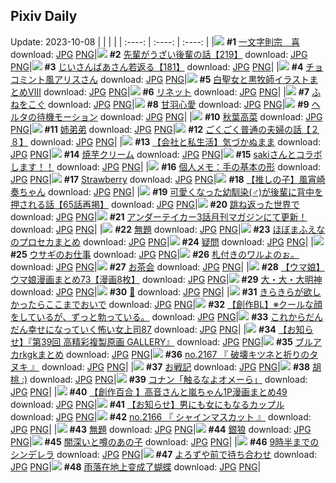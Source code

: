 ## Pixiv Daily
Update: 2023-10-08
|      |      |      |
| :----: | :----: | :----: |
|![](https://pixiv.microyu.workers.dev/c/240x480/img-master/img/2023/10/06/00/00/28/112303320_p0_master1200.jpg) **#1** [一文字則宗　喜](https://www.pixiv.net/artworks/112303320) download: [JPG](https://pixiv.microyu.workers.dev/img-original/img/2023/10/06/00/00/28/112303320_p0.jpg) [PNG](https://pixiv.microyu.workers.dev/img-original/img/2023/10/06/00/00/28/112303320_p0.png)|![](https://pixiv.microyu.workers.dev/c/240x480/img-master/img/2023/10/06/19/01/26/112320421_p0_master1200.jpg) **#2** [先輩がうざい後輩の話【219】](https://www.pixiv.net/artworks/112320421) download: [JPG](https://pixiv.microyu.workers.dev/img-original/img/2023/10/06/19/01/26/112320421_p0.jpg) [PNG](https://pixiv.microyu.workers.dev/img-original/img/2023/10/06/19/01/26/112320421_p0.png)|![](https://pixiv.microyu.workers.dev/c/240x480/img-master/img/2023/10/07/11/00/02/112339468_p0_master1200.jpg) **#3** [じいさんばあさん若返る【181】](https://www.pixiv.net/artworks/112339468) download: [JPG](https://pixiv.microyu.workers.dev/img-original/img/2023/10/07/11/00/02/112339468_p0.jpg) [PNG](https://pixiv.microyu.workers.dev/img-original/img/2023/10/07/11/00/02/112339468_p0.png)|
|![](https://pixiv.microyu.workers.dev/c/240x480/img-master/img/2023/10/06/00/07/27/112303729_p0_master1200.jpg) **#4** [チョコミント風アリスさん](https://www.pixiv.net/artworks/112303729) download: [JPG](https://pixiv.microyu.workers.dev/img-original/img/2023/10/06/00/07/27/112303729_p0.jpg) [PNG](https://pixiv.microyu.workers.dev/img-original/img/2023/10/06/00/07/27/112303729_p0.png)|![](https://pixiv.microyu.workers.dev/c/240x480/img-master/img/2023/10/07/00/34/13/112330726_p0_master1200.jpg) **#5** [白聖女と黒牧師イラストまとめⅧ](https://www.pixiv.net/artworks/112330726) download: [JPG](https://pixiv.microyu.workers.dev/img-original/img/2023/10/07/00/34/13/112330726_p0.jpg) [PNG](https://pixiv.microyu.workers.dev/img-original/img/2023/10/07/00/34/13/112330726_p0.png)|![](https://pixiv.microyu.workers.dev/c/240x480/img-master/img/2023/10/06/00/09/54/112303806_p0_master1200.jpg) **#6** [リネット](https://www.pixiv.net/artworks/112303806) download: [JPG](https://pixiv.microyu.workers.dev/img-original/img/2023/10/06/00/09/54/112303806_p0.jpg) [PNG](https://pixiv.microyu.workers.dev/img-original/img/2023/10/06/00/09/54/112303806_p0.png)|
|![](https://pixiv.microyu.workers.dev/c/240x480/img-master/img/2023/10/06/07/30/00/112310067_p0_master1200.jpg) **#7** [ふねをこぐ](https://www.pixiv.net/artworks/112310067) download: [JPG](https://pixiv.microyu.workers.dev/img-original/img/2023/10/06/07/30/00/112310067_p0.jpg) [PNG](https://pixiv.microyu.workers.dev/img-original/img/2023/10/06/07/30/00/112310067_p0.png)|![](https://pixiv.microyu.workers.dev/c/240x480/img-master/img/2023/10/06/17/26/30/112318173_p0_master1200.jpg) **#8** [甘羽心愛](https://www.pixiv.net/artworks/112318173) download: [JPG](https://pixiv.microyu.workers.dev/img-original/img/2023/10/06/17/26/30/112318173_p0.jpg) [PNG](https://pixiv.microyu.workers.dev/img-original/img/2023/10/06/17/26/30/112318173_p0.png)|![](https://pixiv.microyu.workers.dev/c/240x480/img-master/img/2023/10/06/01/12/22/112305412_p0_master1200.jpg) **#9** [ヘルタの待機モーション](https://www.pixiv.net/artworks/112305412) download: [JPG](https://pixiv.microyu.workers.dev/img-original/img/2023/10/06/01/12/22/112305412_p0.jpg) [PNG](https://pixiv.microyu.workers.dev/img-original/img/2023/10/06/01/12/22/112305412_p0.png)|
|![](https://pixiv.microyu.workers.dev/c/240x480/img-master/img/2023/10/06/19/23/22/112318258_p0_master1200.jpg) **#10** [秋葉高菜](https://www.pixiv.net/artworks/112318258) download: [JPG](https://pixiv.microyu.workers.dev/img-original/img/2023/10/06/19/23/22/112318258_p0.jpg) [PNG](https://pixiv.microyu.workers.dev/img-original/img/2023/10/06/19/23/22/112318258_p0.png)|![](https://pixiv.microyu.workers.dev/c/240x480/img-master/img/2023/10/06/17/59/19/112318833_p0_master1200.jpg) **#11** [姉弟弟](https://www.pixiv.net/artworks/112318833) download: [JPG](https://pixiv.microyu.workers.dev/img-original/img/2023/10/06/17/59/19/112318833_p0.jpg) [PNG](https://pixiv.microyu.workers.dev/img-original/img/2023/10/06/17/59/19/112318833_p0.png)|![](https://pixiv.microyu.workers.dev/c/240x480/img-master/img/2023/10/07/00/00/57/112329462_p0_master1200.jpg) **#12** [ごくごく普通の夫婦の話【２８】](https://www.pixiv.net/artworks/112329462) download: [JPG](https://pixiv.microyu.workers.dev/img-original/img/2023/10/07/00/00/57/112329462_p0.jpg) [PNG](https://pixiv.microyu.workers.dev/img-original/img/2023/10/07/00/00/57/112329462_p0.png)|
|![](https://pixiv.microyu.workers.dev/c/240x480/img-master/img/2023/10/06/12/00/07/112313407_p0_master1200.jpg) **#13** [【会社と私生活】気づかぬまま](https://www.pixiv.net/artworks/112313407) download: [JPG](https://pixiv.microyu.workers.dev/img-original/img/2023/10/06/12/00/07/112313407_p0.jpg) [PNG](https://pixiv.microyu.workers.dev/img-original/img/2023/10/06/12/00/07/112313407_p0.png)|![](https://pixiv.microyu.workers.dev/c/240x480/img-master/img/2023/10/06/20/30/00/112322655_p0_master1200.jpg) **#14** [焼芋クリーム](https://www.pixiv.net/artworks/112322655) download: [JPG](https://pixiv.microyu.workers.dev/img-original/img/2023/10/06/20/30/00/112322655_p0.jpg) [PNG](https://pixiv.microyu.workers.dev/img-original/img/2023/10/06/20/30/00/112322655_p0.png)|![](https://pixiv.microyu.workers.dev/c/240x480/img-master/img/2023/10/06/19/46/25/112321479_p0_master1200.jpg) **#15** [sakiさんとコラボします！！](https://www.pixiv.net/artworks/112321479) download: [JPG](https://pixiv.microyu.workers.dev/img-original/img/2023/10/06/19/46/25/112321479_p0.jpg) [PNG](https://pixiv.microyu.workers.dev/img-original/img/2023/10/06/19/46/25/112321479_p0.png)|
|![](https://pixiv.microyu.workers.dev/c/240x480/img-master/img/2023/10/07/07/00/05/112336127_p0_master1200.jpg) **#16** [個人メモ：手の基本の形](https://www.pixiv.net/artworks/112336127) download: [JPG](https://pixiv.microyu.workers.dev/img-original/img/2023/10/07/07/00/05/112336127_p0.jpg) [PNG](https://pixiv.microyu.workers.dev/img-original/img/2023/10/07/07/00/05/112336127_p0.png)|![](https://pixiv.microyu.workers.dev/c/240x480/img-master/img/2023/10/06/00/02/53/112303228_p0_master1200.jpg) **#17** [Strawberry](https://www.pixiv.net/artworks/112303228) download: [JPG](https://pixiv.microyu.workers.dev/img-original/img/2023/10/06/00/02/53/112303228_p0.jpg) [PNG](https://pixiv.microyu.workers.dev/img-original/img/2023/10/06/00/02/53/112303228_p0.png)|![](https://pixiv.microyu.workers.dev/c/240x480/img-master/img/2023/10/06/18/22/43/112319450_p0_master1200.jpg) **#18** [【推しの子】風宵崎奏ちゃん](https://www.pixiv.net/artworks/112319450) download: [JPG](https://pixiv.microyu.workers.dev/img-original/img/2023/10/06/18/22/43/112319450_p0.jpg) [PNG](https://pixiv.microyu.workers.dev/img-original/img/2023/10/06/18/22/43/112319450_p0.png)|
|![](https://pixiv.microyu.workers.dev/c/240x480/img-master/img/2023/10/06/12/00/25/112313444_p0_master1200.jpg) **#19** [可愛くなった幼馴染(♂)が後輩に背中を押される話【65話再掲】](https://www.pixiv.net/artworks/112313444) download: [JPG](https://pixiv.microyu.workers.dev/img-original/img/2023/10/06/12/00/25/112313444_p0.jpg) [PNG](https://pixiv.microyu.workers.dev/img-original/img/2023/10/06/12/00/25/112313444_p0.png)|![](https://pixiv.microyu.workers.dev/c/240x480/img-master/img/2023/10/07/00/00/05/112329226_p0_master1200.jpg) **#20** [跳ね返った世界で](https://www.pixiv.net/artworks/112329226) download: [JPG](https://pixiv.microyu.workers.dev/img-original/img/2023/10/07/00/00/05/112329226_p0.jpg) [PNG](https://pixiv.microyu.workers.dev/img-original/img/2023/10/07/00/00/05/112329226_p0.png)|![](https://pixiv.microyu.workers.dev/c/240x480/img-master/img/2023/10/06/18/19/13/112319383_p0_master1200.jpg) **#21** [アンダーテイカー3話月刊マガジンにて更新！](https://www.pixiv.net/artworks/112319383) download: [JPG](https://pixiv.microyu.workers.dev/img-original/img/2023/10/06/18/19/13/112319383_p0.jpg) [PNG](https://pixiv.microyu.workers.dev/img-original/img/2023/10/06/18/19/13/112319383_p0.png)|
|![](https://pixiv.microyu.workers.dev/c/240x480/img-master/img/2023/10/06/23/52/53/112328934_p0_master1200.jpg) **#22** [無題](https://www.pixiv.net/artworks/112328934) download: [JPG](https://pixiv.microyu.workers.dev/img-original/img/2023/10/06/23/52/53/112328934_p0.jpg) [PNG](https://pixiv.microyu.workers.dev/img-original/img/2023/10/06/23/52/53/112328934_p0.png)|![](https://pixiv.microyu.workers.dev/c/240x480/img-master/img/2023/10/07/16/11/44/112345105_p0_master1200.jpg) **#23** [ほぼまふえなのプロセカまとめ](https://www.pixiv.net/artworks/112345105) download: [JPG](https://pixiv.microyu.workers.dev/img-original/img/2023/10/07/16/11/44/112345105_p0.jpg) [PNG](https://pixiv.microyu.workers.dev/img-original/img/2023/10/07/16/11/44/112345105_p0.png)|![](https://pixiv.microyu.workers.dev/c/240x480/img-master/img/2023/10/07/20/30/00/112351531_p0_master1200.jpg) **#24** [疑問](https://www.pixiv.net/artworks/112351531) download: [JPG](https://pixiv.microyu.workers.dev/img-original/img/2023/10/07/20/30/00/112351531_p0.jpg) [PNG](https://pixiv.microyu.workers.dev/img-original/img/2023/10/07/20/30/00/112351531_p0.png)|
|![](https://pixiv.microyu.workers.dev/c/240x480/img-master/img/2023/10/06/00/42/30/112304703_p0_master1200.jpg) **#25** [ウサギのお仕事](https://www.pixiv.net/artworks/112304703) download: [JPG](https://pixiv.microyu.workers.dev/img-original/img/2023/10/06/00/42/30/112304703_p0.jpg) [PNG](https://pixiv.microyu.workers.dev/img-original/img/2023/10/06/00/42/30/112304703_p0.png)|![](https://pixiv.microyu.workers.dev/c/240x480/img-master/img/2023/10/06/21/33/56/112324644_p0_master1200.jpg) **#26** [札付きのワルよのぉ。](https://www.pixiv.net/artworks/112324644) download: [JPG](https://pixiv.microyu.workers.dev/img-original/img/2023/10/06/21/33/56/112324644_p0.jpg) [PNG](https://pixiv.microyu.workers.dev/img-original/img/2023/10/06/21/33/56/112324644_p0.png)|![](https://pixiv.microyu.workers.dev/c/240x480/img-master/img/2023/10/07/20/22/36/112351315_p0_master1200.jpg) **#27** [お茶会](https://www.pixiv.net/artworks/112351315) download: [JPG](https://pixiv.microyu.workers.dev/img-original/img/2023/10/07/20/22/36/112351315_p0.jpg) [PNG](https://pixiv.microyu.workers.dev/img-original/img/2023/10/07/20/22/36/112351315_p0.png)|
|![](https://pixiv.microyu.workers.dev/c/240x480/img-master/img/2023/10/06/00/01/10/112303445_p0_master1200.jpg) **#28** [【ウマ娘】ウマ娘漫画まとめ73【漫画8枚】](https://www.pixiv.net/artworks/112303445) download: [JPG](https://pixiv.microyu.workers.dev/img-original/img/2023/10/06/00/01/10/112303445_p0.jpg) [PNG](https://pixiv.microyu.workers.dev/img-original/img/2023/10/06/00/01/10/112303445_p0.png)|![](https://pixiv.microyu.workers.dev/c/240x480/img-master/img/2023/10/06/07/10/13/112309871_p0_master1200.jpg) **#29** [大・大・大明神](https://www.pixiv.net/artworks/112309871) download: [JPG](https://pixiv.microyu.workers.dev/img-original/img/2023/10/06/07/10/13/112309871_p0.jpg) [PNG](https://pixiv.microyu.workers.dev/img-original/img/2023/10/06/07/10/13/112309871_p0.png)|![](https://pixiv.microyu.workers.dev/c/240x480/img-master/img/2023/10/07/00/00/27/112329352_p0_master1200.jpg) **#30** [🐹](https://www.pixiv.net/artworks/112329352) download: [JPG](https://pixiv.microyu.workers.dev/img-original/img/2023/10/07/00/00/27/112329352_p0.jpg) [PNG](https://pixiv.microyu.workers.dev/img-original/img/2023/10/07/00/00/27/112329352_p0.png)|
|![](https://pixiv.microyu.workers.dev/c/240x480/img-master/img/2023/10/07/00/00/30/112329367_p0_master1200.jpg) **#31** [きらきらが欲しかったらここまでおいで](https://www.pixiv.net/artworks/112329367) download: [JPG](https://pixiv.microyu.workers.dev/img-original/img/2023/10/07/00/00/30/112329367_p0.jpg) [PNG](https://pixiv.microyu.workers.dev/img-original/img/2023/10/07/00/00/30/112329367_p0.png)|![](https://pixiv.microyu.workers.dev/c/240x480/img-master/img/2023/10/07/14/22/49/112343230_p0_master1200.jpg) **#32** [【創作BL】※クールな顔をしているが、ずっと勃っている。](https://www.pixiv.net/artworks/112343230) download: [JPG](https://pixiv.microyu.workers.dev/img-original/img/2023/10/07/14/22/49/112343230_p0.jpg) [PNG](https://pixiv.microyu.workers.dev/img-original/img/2023/10/07/14/22/49/112343230_p0.png)|![](https://pixiv.microyu.workers.dev/c/240x480/img-master/img/2023/10/06/17/03/29/112317782_p0_master1200.jpg) **#33** [これからだんだん幸せになっていく怖い女上司87](https://www.pixiv.net/artworks/112317782) download: [JPG](https://pixiv.microyu.workers.dev/img-original/img/2023/10/06/17/03/29/112317782_p0.jpg) [PNG](https://pixiv.microyu.workers.dev/img-original/img/2023/10/06/17/03/29/112317782_p0.png)|
|![](https://pixiv.microyu.workers.dev/c/240x480/img-master/img/2023/10/07/20/53/18/112352157_p0_master1200.jpg) **#34** [【お知らせ】『第39回 高精彩複製原画 GALLERY』](https://www.pixiv.net/artworks/112352157) download: [JPG](https://pixiv.microyu.workers.dev/img-original/img/2023/10/07/20/53/18/112352157_p0.jpg) [PNG](https://pixiv.microyu.workers.dev/img-original/img/2023/10/07/20/53/18/112352157_p0.png)|![](https://pixiv.microyu.workers.dev/c/240x480/img-master/img/2023/10/06/05/30/42/112308733_p0_master1200.jpg) **#35** [ブルアカrkgkまとめ](https://www.pixiv.net/artworks/112308733) download: [JPG](https://pixiv.microyu.workers.dev/img-original/img/2023/10/06/05/30/42/112308733_p0.jpg) [PNG](https://pixiv.microyu.workers.dev/img-original/img/2023/10/06/05/30/42/112308733_p0.png)|![](https://pixiv.microyu.workers.dev/c/240x480/img-master/img/2023/10/07/19/38/33/112350077_p0_master1200.jpg) **#36** [no.2167 『 破壊キツネと祈りのタヌキ 』](https://www.pixiv.net/artworks/112350077) download: [JPG](https://pixiv.microyu.workers.dev/img-original/img/2023/10/07/19/38/33/112350077_p0.jpg) [PNG](https://pixiv.microyu.workers.dev/img-original/img/2023/10/07/19/38/33/112350077_p0.png)|
|![](https://pixiv.microyu.workers.dev/c/240x480/img-master/img/2023/10/07/11/07/51/112339576_p0_master1200.jpg) **#37** [お戦記](https://www.pixiv.net/artworks/112339576) download: [JPG](https://pixiv.microyu.workers.dev/img-original/img/2023/10/07/11/07/51/112339576_p0.jpg) [PNG](https://pixiv.microyu.workers.dev/img-original/img/2023/10/07/11/07/51/112339576_p0.png)|![](https://pixiv.microyu.workers.dev/c/240x480/img-master/img/2023/10/06/00/00/24/112303294_p0_master1200.jpg) **#38** [胡桃 :)](https://www.pixiv.net/artworks/112303294) download: [JPG](https://pixiv.microyu.workers.dev/img-original/img/2023/10/06/00/00/24/112303294_p0.jpg) [PNG](https://pixiv.microyu.workers.dev/img-original/img/2023/10/06/00/00/24/112303294_p0.png)|![](https://pixiv.microyu.workers.dev/c/240x480/img-master/img/2023/10/06/17/47/28/112318609_p0_master1200.jpg) **#39** [コナン「触るなよオメーら」](https://www.pixiv.net/artworks/112318609) download: [JPG](https://pixiv.microyu.workers.dev/img-original/img/2023/10/06/17/47/28/112318609_p0.jpg) [PNG](https://pixiv.microyu.workers.dev/img-original/img/2023/10/06/17/47/28/112318609_p0.png)|
|![](https://pixiv.microyu.workers.dev/c/240x480/img-master/img/2023/10/07/00/01/22/112329521_p0_master1200.jpg) **#40** [【創作百合 】高音さんと嵐ちゃん1P漫画まとめ49](https://www.pixiv.net/artworks/112329521) download: [JPG](https://pixiv.microyu.workers.dev/img-original/img/2023/10/07/00/01/22/112329521_p0.jpg) [PNG](https://pixiv.microyu.workers.dev/img-original/img/2023/10/07/00/01/22/112329521_p0.png)|![](https://pixiv.microyu.workers.dev/c/240x480/img-master/img/2023/10/07/00/00/47/112329436_p0_master1200.jpg) **#41** [【お知らせ】男にも女にもなるカップル](https://www.pixiv.net/artworks/112329436) download: [JPG](https://pixiv.microyu.workers.dev/img-original/img/2023/10/07/00/00/47/112329436_p0.jpg) [PNG](https://pixiv.microyu.workers.dev/img-original/img/2023/10/07/00/00/47/112329436_p0.png)|![](https://pixiv.microyu.workers.dev/c/240x480/img-master/img/2023/10/06/12/45/05/112314090_p0_master1200.jpg) **#42** [no.2166 『 シャインマスカット 』](https://www.pixiv.net/artworks/112314090) download: [JPG](https://pixiv.microyu.workers.dev/img-original/img/2023/10/06/12/45/05/112314090_p0.jpg) [PNG](https://pixiv.microyu.workers.dev/img-original/img/2023/10/06/12/45/05/112314090_p0.png)|
|![](https://pixiv.microyu.workers.dev/c/240x480/img-master/img/2023/10/07/11/00/31/112339483_p0_master1200.jpg) **#43** [無題](https://www.pixiv.net/artworks/112339483) download: [JPG](https://pixiv.microyu.workers.dev/img-original/img/2023/10/07/11/00/31/112339483_p0.jpg) [PNG](https://pixiv.microyu.workers.dev/img-original/img/2023/10/07/11/00/31/112339483_p0.png)|![](https://pixiv.microyu.workers.dev/c/240x480/img-master/img/2023/10/06/00/30/03/112304351_p0_master1200.jpg) **#44** [銀狼](https://www.pixiv.net/artworks/112304351) download: [JPG](https://pixiv.microyu.workers.dev/img-original/img/2023/10/06/00/30/03/112304351_p0.jpg) [PNG](https://pixiv.microyu.workers.dev/img-original/img/2023/10/06/00/30/03/112304351_p0.png)|![](https://pixiv.microyu.workers.dev/c/240x480/img-master/img/2023/10/06/07/58/37/112310420_p0_master1200.jpg) **#45** [闇深いと噂のあの子](https://www.pixiv.net/artworks/112310420) download: [JPG](https://pixiv.microyu.workers.dev/img-original/img/2023/10/06/07/58/37/112310420_p0.jpg) [PNG](https://pixiv.microyu.workers.dev/img-original/img/2023/10/06/07/58/37/112310420_p0.png)|
|![](https://pixiv.microyu.workers.dev/c/240x480/img-master/img/2023/10/06/19/10/11/112320632_p0_master1200.jpg) **#46** [9時半までのシンデレラ](https://www.pixiv.net/artworks/112320632) download: [JPG](https://pixiv.microyu.workers.dev/img-original/img/2023/10/06/19/10/11/112320632_p0.jpg) [PNG](https://pixiv.microyu.workers.dev/img-original/img/2023/10/06/19/10/11/112320632_p0.png)|![](https://pixiv.microyu.workers.dev/c/240x480/img-master/img/2023/10/06/00/00/09/112303216_p0_master1200.jpg) **#47** [よろずや前で待ち合わせ](https://www.pixiv.net/artworks/112303216) download: [JPG](https://pixiv.microyu.workers.dev/img-original/img/2023/10/06/00/00/09/112303216_p0.jpg) [PNG](https://pixiv.microyu.workers.dev/img-original/img/2023/10/06/00/00/09/112303216_p0.png)|![](https://pixiv.microyu.workers.dev/c/240x480/img-master/img/2023/10/06/10/50/01/112312458_p0_master1200.jpg) **#48** [雨落在地上变成了蝴蝶](https://www.pixiv.net/artworks/112312458) download: [JPG](https://pixiv.microyu.workers.dev/img-original/img/2023/10/06/10/50/01/112312458_p0.jpg) [PNG](https://pixiv.microyu.workers.dev/img-original/img/2023/10/06/10/50/01/112312458_p0.png)|
